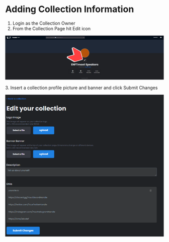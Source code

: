 # Adding Collection Information

1. Login as the Collection Owner
2. From the Collection Page hit Edit icon

![](<../../.gitbook/assets/14Screenshot 2022-03-28 093827.jpg>)

3\. Insert a collection profile picture and banner and click Submit Changes

![](<../../.gitbook/assets/image (4).png>)
